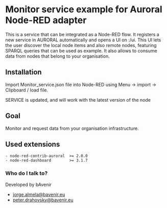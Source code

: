 # Monitor service example for Auroral Node-RED adapter

This is a service that can be integrated as a Node-RED flow. It registers a new service in AURORAL automatically and opens a UI on <nodered-host>:<nodered-port>/ui.
This UI lets the user discover the local node items and also remote nodes, featuring SPARQL queries that can be used as example. It also allows to consume data from nodes that belong to your organisation.

## Installation
Import Monitor_service.json file into Node-RED using Menu -> import -> Clipboard / load file.

SERVICE is updated, and will work with the latest version of the node

## Goal 
Monitor and request data from your organisation infrastructure.

## Used extensions
    - node-red-contrib-auroral  >= 2.0.0
    - node-red-dashboard        >= 3.1.7

### Who do I talk to? ###

Developed by bAvenir

* jorge.almela@bavenir.eu
* peter.drahovsky@bavenir.eu
